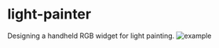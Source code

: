 # light-painter
Designing a handheld RGB widget for light painting.
![example](https://amsphotoclub.com/wp-content/uploads/2017/02/LightPaintingBike-web-1024x710.jpeg)
